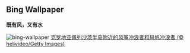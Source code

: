 ## Bing Wallpaper


**既有风，又有水**

![bing-wallpaper](https://www.bing.com/th?id=OHR.PeljesacWind_ZH-CN9299214248_1920x1080.jpg)
[克罗地亚佩列沙茨半岛附近的风筝冲浪者和风帆冲浪者 (© helivideo/Getty Images)](https://www.bing.com/search?q=%E4%BD%A9%E5%88%97%E6%B2%99%E8%8C%A8%E5%8D%8A%E5%B2%9B&amp;form=hpcapt&amp;mkt=zh-cn)


